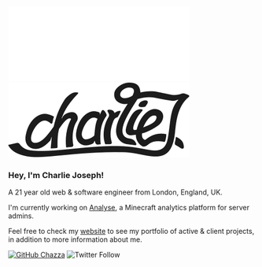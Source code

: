 ![Logo](.github/dark.svg#gh-dark-mode-only)
![Logo](.github/light.svg#gh-light-mode-only)

### Hey, I'm Charlie Joseph!
A 21 year old web & software engineer from London, England, UK.

I'm currently working on [Analyse](https://analyse.net/), a Minecraft analytics platform for server admins.

Feel free to check my [website](https://charliejoseph.com) to see my portfolio of active & client projects, in addition to more information about me.

[![GitHub Chazza](https://img.shields.io/github/followers/heychazza?label=follow&style=social)](https://github.com/heychazza)
![Twitter Follow](https://img.shields.io/twitter/follow/heychazza?style=social)
